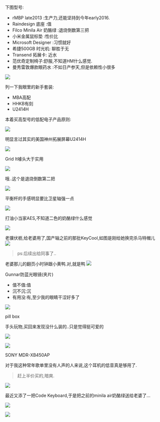下图型号: 

- rMBP late2013 :生产力,还能坚持到今年early2016.
- Raindesign 底座 :值
- Filco Minila Air 奶酪绿 :退烧倒数第三把
- 小米金属鼠标垫 :性价比
- Microsoft Designer :习惯就好
- 希捷500GB 时光机: 聊胜于无
- Transend 拓展卡: 近水
- 范优奇定制椅子:舒服,不知道HM什么感觉.
- 曼秀雷敦爆款眼药水 :不如日产参天,但是依赖性小很多 

![](https://o4dyfn0ef.qnssl.com/image/IMG_2212.jpg?imageView2/2/h/500) 

列一下我眼里的新手套装: 

- MBA高配
- HHKB有刻
- U2414H

本着买高型号的低配电子产品原则: 

![](https://o4dyfn0ef.qnssl.com/image/Screen%20Shot%202016-02-05%20at%2015.02.16.png?imageView2/2/h/400) 

明显言过其实的美国神州拓展屏幕U2414H 

![](https://o4dyfn0ef.qnssl.com/image/Screen%20Shot%202016-02-05%20at%2015.02.26.png?imageView2/2/h/350) 

Grid It噱头大于实用 

![](https://o4dyfn0ef.qnssl.com/image/IMG_2711.jpg?imageView2/2/h/500) 

哦..这个是退烧倒数第二把 

![](https://o4dyfn0ef.qnssl.com/image/IMG_1075.jpg?imageView2/2/h/300) 

平衡杆的手感明显要比卫星轴强一点 

![](https://o4dyfn0ef.qnssl.com/image/IMG_2716.jpg?imageView2/2/h/400) 

打油小当家AES,不知道二色的奶酪绿什么感觉 

![](https://o4dyfn0ef.qnssl.com/image/IMG_1736.jpg?imageView2/2/h/400)

老骥伏枥,给老婆用了,国产轴之前的那批KeyCool,如图是刚给她换完杀马特帽儿
![](https://o4dyfn0ef.qnssl.com/image/IMG_2547.jpg?imageView2/2/h/400) 

> ps:后续出给同事了..

老婆那儿的翻页小时钟跟小黄鸭.对,就是鸭
![](https://o4dyfn0ef.qnssl.com/image/IMG_2718.jpg?imageView2/2/h/400) 

Gunnar防蓝光眼镜(夹片) 

- 值不值:值 
- 沉不沉:沉 
- 有用没:有,至少我的眼睛干涩好多了 

![](https://o4dyfn0ef.qnssl.com/image/IMG_2972.JPG?imageView2/2/h/400) 

pill box 

手头玩物,买回来发现没什么装的..只是觉得挺可爱的 

![](https://o4dyfn0ef.qnssl.com/image/IMG_2996.JPG?imageView2/2/h/400) 

![](https://o4dyfn0ef.qnssl.com/image/IMG_3001.JPG?imageView2/2/h/400) 

SONY MDR-XB450AP 

对于我这种常年歌单里没有人声的人来说,这个耳机的低音真是够用了. 

> 赶上半价买的,暗爽. 

![](https://o4dyfn0ef.qnssl.com/image/IMG_2998.JPG?imageView2/2/h/400) 

最近又添了一把Code Keyboard,于是把之前的minila air奶酪绿送给老婆了... 

![](https://o4dyfn0ef.qnssl.com/image/1761442-b49442ff5f04619c.jpeg?imageView2/2/h/240) 

![](https://o4dyfn0ef.qnssl.com/image/1761442-b932316efa865824.jpeg?imageView2/2/h/400) 

